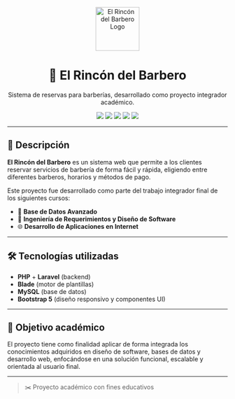 <p align="center">
  <img src="https://i.imgur.com/orlSZJ4.png" alt="El Rincón del Barbero Logo" width="100"/>
</p>

<h1 align="center">💈 El Rincón del Barbero</h1>

<p align="center">
  Sistema de reservas para barberías, desarrollado como proyecto integrador académico.
</p>

<p align="center">
  <img src="https://img.shields.io/badge/PHP-8.x-blue?logo=php&logoColor=white" />
  <img src="https://img.shields.io/badge/Laravel-10-red?logo=laravel&logoColor=white" />
  <img src="https://img.shields.io/badge/Blade-template-lightgrey?logo=laravel" />
  <img src="https://img.shields.io/badge/MySQL-Database-blue?logo=mysql&logoColor=white" />
  <img src="https://img.shields.io/badge/Bootstrap-5-purple?logo=bootstrap&logoColor=white" />
</p>

---

## 🧾 Descripción

**El Rincón del Barbero** es un sistema web que permite a los clientes reservar servicios de barbería de forma fácil y rápida, eligiendo entre diferentes barberos, horarios y métodos de pago.


Este proyecto fue desarrollado como parte del trabajo integrador final de los siguientes cursos:

* 📘 **Base de Datos Avanzado**
* 🧩 **Ingeniería de Requerimientos y Diseño de Software**
* 🌐 **Desarrollo de Aplicaciones en Internet**

---

## 🛠️ Tecnologías utilizadas

* **PHP** + **Laravel** (backend)
* **Blade** (motor de plantillas)
* **MySQL** (base de datos)
* **Bootstrap 5** (diseño responsivo y componentes UI)

---

## 🎯 Objetivo académico

El proyecto tiene como finalidad aplicar de forma integrada los conocimientos adquiridos en diseño de software, bases de datos y desarrollo web, enfocándose en una solución funcional, escalable y orientada al usuario final.

---

> ✂️ Proyecto académico con fines educativos
